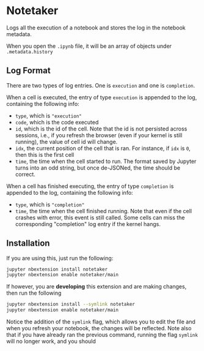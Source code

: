 # Notetaker

Logs all the execution of a notebook and stores the log in the notebook metadata.

When you open the `.ipynb` file, it will be an array of objects under `.metadata.history`

## Log Format

There are two types of log entries. One is `execution` and one is `completion`.

When a cell is executed, the entry of type `execution` is appended to the log, containing the following info:

- `type`, which is `"execution"`
- `code`, which is the code executed
- `id`, which is the id of the cell. Note that the id is not persisted across sessions, i.e., if you refresh the browser (even if your kernel is still running), the value of cell id will change.
- `idx`, the current position of the cell that is ran. For instance, if `idx` is `0`, then this is the first cell
- `time`, the time when the cell started to run. The format saved by Jupyter turns into an odd string, but once de-JSONed, the time should be correct.

When a cell has finished executing, the entry of type `completion` is appended to the log, containing the following info:

- `type`, which is `"completion"`
- `time`, the time when the cell finished running. Note that even if the cell crashes with error, this event is still called. Some cells can miss the corresponding "completion" log entry if the kernel hangs.

## Installation

If you are using this, just run the following:

```bash
jupyter nbextension install notetaker
jupyter nbextension enable notetaker/main
```

If however, you are **developing** this extension and are making changes, then run the following

```bash
jupyter nbextension install --symlink notetaker
jupyter nbextension enable notetaker/main
```

Notice the addition of the `symlink` flag, which allows you to edit the file and when you refresh your notebook, the changes will be reflected. Note also that if you have already ran the previous command, running the flag `symlink` will no longer work, and you should 